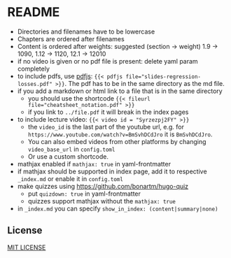# README

- Directories and filenames have to be lowercase
- Chapters are ordered after filenames
- Content is ordered after weights: suggested (section -> weight) 1.9 -> 1090, 1.12 -> 1120, 12.1 -> 12010
- if no video is given or no pdf file is present: delete yaml param completely
- to include pdfs, use [pdfjs](https://github.com/anvithks/hugo-embed-pdf-shortcode): `{{< pdfjs file="slides-regression-losses.pdf" >}}`. The pdf has to be in the same directory as the md file.
- if you add a markdown or html link to a file that is in the same directory
  - you should use the shortcode `{{< fileurl file="cheatsheet_notation.pdf" >}}` 
  - if you link to `../file.pdf` it will break in the index pages
- to include lecture video: `{{< video id = "Syrzezpj2FY" >}}`
  - the `video_id` is the last part of the youtube url, e.g. for `https://www.youtube.com/watch?v=BmSvhDCdJro` it is `BmSvhDCdJro`.
  - You can also embed videos from other platforms by changing `video_base_url` in `config.toml`
  - Or use a custom shortcode.
- mathjax enabled if `mathjax: true` in yaml-frontmatter
 - if mathjax should be supported in index page, add it to respective `_index.md` or enable it in `config.toml`
- make quizzes using https://github.com/bonartm/hugo-quiz
  - put `quizdown: true` in yaml-frontmatter
  - quizzes support mathjax without the `mathjax: true`
- in `_index.md` you can specify `show_in_index: (content|summary|none)`

## License

[MIT LICENSE](LICENSE)